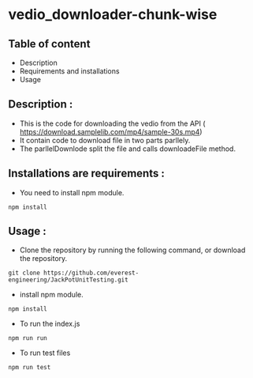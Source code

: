 # vedio_downloader-chunk-wise

## Table of content 
- Description
- Requirements and installations
- Usage
## Description :

- This is the code for downloading the vedio from the API ( https://download.samplelib.com/mp4/sample-30s.mp4)
- It contain code to download file in two parts parllely.
- The parllelDownlode split the file and calls downloadeFile method.

## Installations are requirements :
- You need to install npm module.
```
npm install
```
## Usage :
- Clone the repository by running the following command, or download the repository.
```
git clone https://github.com/everest-engineering/JackPotUnitTesting.git
```
- install npm module.
```
npm install
```
- To run the index.js
```
npm run run
```
- To run test files 
```
npm run test
```
